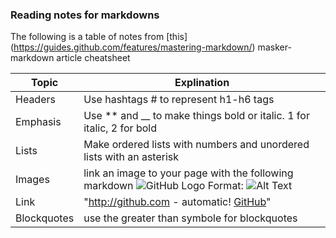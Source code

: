 ### Reading notes for markdowns

The following is a table of notes from [this] (https://guides.github.com/features/mastering-markdown/) masker-markdown article cheatsheet


Topic | Explination
------------ | -------------
Headers | Use hashtags # to represent h1-h6 tags
Emphasis | Use ** and __ to make things bold or italic. 1 for italic, 2 for bold
Lists | Make ordered lists with numbers and unordered lists with an asterisk
Images | link an image to your page with the following markdown ![GitHub Logo](/images/logo.png) Format: ![Alt Text](url)
Link | "http://github.com - automatic! [GitHub](http://github.com)"
Blockquotes | use the greater than symbole for blockquotes
